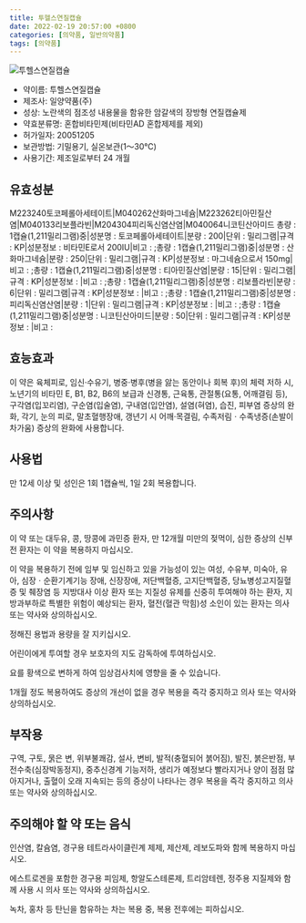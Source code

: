 ```yaml
---
title: 투헬스연질캡슐
date: 2022-02-19 20:57:00 +0800
categories: [의약품, 일반의약품]
tags: [의약품]
---
```

![투헬스연질캡슐](https://nedrug.mfds.go.kr/pbp/cmn/itemImageDownload/147428277917100176)

- 약이름: 투헬스연질캡슐
- 제조사: 일양약품(주)
- 성상: 노란색의 점조성 내용물을 함유한 암갈색의 장방형 연질캡슐제
- 약효분류명: 혼합비타민제(비타민AD 혼합제제를 제외)
- 허가일자: 20051205
- 보관방법: 기밀용기, 실온보관(1～30℃)
- 사용기간: 제조일로부터 24 개월
## 유효성분
M223240토코페롤아세테이트|M040262산화마그네슘|M223262티아민질산염|M040133리보플라빈|M204304피리독신염산염|M040064니코틴산아미드
총량 : 1캡슐(1,211밀리그램)중|성분명 : 토코페롤아세테이트|분량 : 200|단위 : 밀리그램|규격 : KP|성분정보 : 비타민E로서 200IU|비고 : ;총량 : 1캡슐(1,211밀리그램)중|성분명 : 산화마그네슘|분량 : 250|단위 : 밀리그램|규격 : KP|성분정보 : 마그네슘으로서 150mg|비고 : ;총량 : 1캡슐(1,211밀리그램)중|성분명 : 티아민질산염|분량 : 15|단위 : 밀리그램|규격 : KP|성분정보 : |비고 : ;총량 : 1캡슐(1,211밀리그램)중|성분명 : 리보플라빈|분량 : 6|단위 : 밀리그램|규격 : KP|성분정보 : |비고 : ;총량 : 1캡슐(1,211밀리그램)중|성분명 : 피리독신염산염|분량 : 1|단위 : 밀리그램|규격 : KP|성분정보 : |비고 : ;총량 : 1캡슐(1,211밀리그램)중|성분명 : 니코틴산아미드|분량 : 50|단위 : 밀리그램|규격 : KP|성분정보 : |비고 :
## 효능효과
이 약은 육체피로, 임신·수유기, 병중·병후(병을 앓는 동안이나 회복 후)의 체력 저하 시, 노년기의 비타민 E, B1, B2, B6의 보급과 신경통, 근육통, 관절통(요통, 어깨결림 등), 구각염(입꼬리염), 구순염(입술염), 구내염(입안염), 설염(혀염), 습진, 피부염 증상의 완화, 각기, 눈의 피로, 말초혈행장애, 갱년기 시 어깨·목결림, 수족저림ㆍ수족냉증(손발이 차가움) 증상의 완화에 사용합니다. 

## 사용법
만 12세 이상 및 성인은 1회 1캡슐씩, 1일 2회 복용합니다.

## 주의사항
이 약 또는 대두유, 콩, 땅콩에 과민증 환자, 만 12개월 미만의 젖먹이, 심한 증상의 신부전 환자는 이 약을 복용하지 마십시오.

이 약을 복용하기 전에 임부 및 임신하고 있을 가능성이 있는 여성, 수유부, 미숙아, 유아, 심장ㆍ순환기계기능 장애, 신장장애, 저단백혈증, 고지단백혈증, 당뇨병성고지질혈증 및 췌장염 등 지방대사 이상 환자 또는 지질성 유제를 신중히 투여해야 하는 환자, 지방과부하로 특별한 위험이 예상되는 환자, 혈전(혈관 막힘)성 소인이 있는 환자는 의사 또는 약사와 상의하십시오.

정해진 용법과 용량을 잘 지키십시오.

어린이에게 투여할 경우 보호자의 지도 감독하에 투여하십시오.

요를 황색으로 변하게 하여 임상검사치에 영향을 줄 수 있습니다.

1개월 정도 복용하여도 증상의 개선이 없을 경우 복용을 즉각 중지하고 의사 또는 약사와 상의하십시오.

## 부작용
구역, 구토, 묽은 변, 위부불쾌감, 설사, 변비, 발적(충혈되어 붉어짐), 발진, 붉은반점, 부전수축(심장박동정지), 중추신경계 기능저하, 생리가 예정보다 빨라지거나 양이 점점 많아지거나, 출혈이 오래 지속되는 등의 증상이 나타나는 경우 복용을 즉각 중지하고 의사 또는 약사와 상의하십시오.

## 주의해야 할 약 또는 음식
인산염, 칼슘염, 경구용 테트라사이클린계 제제, 제산제, 레보도파와 함께 복용하지 마십시오.

에스트로겐을 포함한 경구용 피임제, 항알도스테론제, 트리암테렌, 정주용 지질제와 함께 사용 시 의사 또는 약사와 상의하십시오.

녹차, 홍차 등 탄닌을 함유하는 차는 복용 중, 복용 전후에는 피하십시오.

